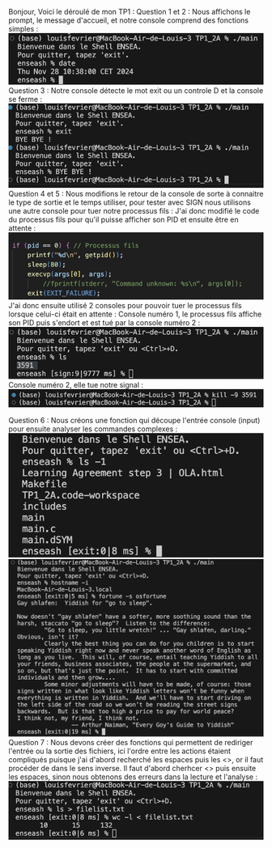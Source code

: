 Bonjour, Voici le déroulé de mon TP1 : 
Question 1 et 2 : Nous affichons le prompt, le message d'accueil, et notre console comprend des fonctions simples :  ![whatever](Capture01.png)
Question 3 : Notre console détecte le mot exit ou un controle D et la console se ferme : ![whatever](Capture02.png)
Question 4 et 5 : Nous modifions le retour de la console de sorte à connaitre le type de sortie et le temps utiliser, pour tester avec SIGN nous utilisons une autre console pour tuer notre processus fils : 
    J'ai donc modifié le code du processus fils pour qu'il puisse afficher son PID et ensuite être en attente : ![whatever](Capture3.png) 
    J'ai donc ensuite utilisé 2 consoles pour pouvoir tuer le processus fils lorsque celui-ci était en attente : 
    Console numéro 1, le processus fils affiche son PID puis s'endort et est tué par la console numéro 2 :  ![whatever](Capture1.png)
    Console numéro 2, elle tue notre signal  :  ![whatever](Capture2.png)

Question 6 : Nous créons une fonction qui découpe l'entrée console (input) pour ensuite analyser les commandes complexes : ![whatever](Capture4.png) ![whatever](Capture6.png)
Question 7 : Nous devons créer des fonctions qui permettent de rediriger l'entrée ou la sortie des fichiers, ici l'ordre entre les actions étaient compliqués puisque j'ai d'abord recherché les espaces puis les <>, or il faut procéder de dans le sens inverse. Il faut d'abord cherhcer <> puis ensuite les espaces, sinon nous obtenons des erreurs dans la lecture et l'analyse : ![whatever](Capture5.png)
